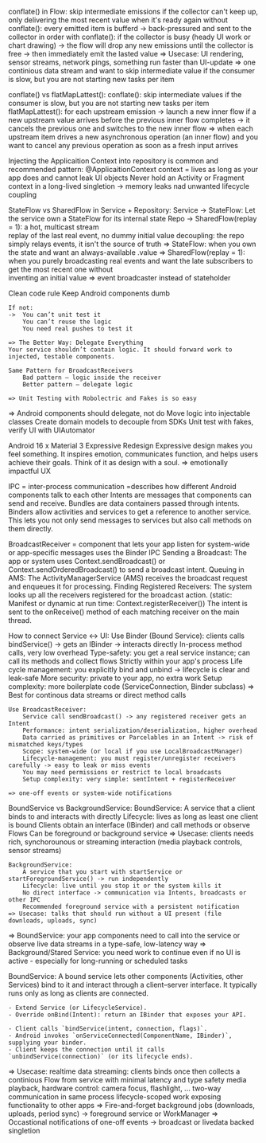 conflate() in Flow:
	skip intermediate emissions if the collector can't keep up, only delivering the most recent value when it's ready again
	without conflate(): every emitted item is bufferd -> back-pressured and sent to the collector in order
	with conflate():  if the collector is busy (heady UI work or chart drawing) -> the flow will drop any new emissions until the collector
		is free -> then immediately emit the lasted value
=> Usecase: UI rendering, sensor streams, network pings, something run faster than UI-update
=> one continious data stream and want to skip intermediate value if the consumer is slow, but you are not starting new tasks per item

conflate() vs flatMapLattest():
	conflate():
		skip intermediate values if the consumer is slow, but you are not starting new tasks per item
	flatMapLattest():
		for each upstream emission -> launch a new inner flow
		if a new upstream value arrives before the previous inner flow completes -> it cancels the previous one and switches to 
	the new inner flow
	=> when each upstream item drives a new asynchronous operation (an inner flow) and you want to cancel any previous operation as 
	soon as a fresh input arrives

Injecting the Applicaition Context into repository is common and recommended pattern:
	@ApplicaitionContext context = lives as long as your app does and cannot leak UI objects
	Never hold an Activity or Fragment context in a long-lived singletion -> memory leaks nad unwanted lifecycle coupling

StateFlow vs SharedFlow in Service + Repository:
	Service -> StateFlow: Let the service own a StateFlow for its internal state
	Repo -> SharedFlow(replay = 1):
		a hot, multicast stream 	
		replay of the last real event, no dummy initial value
		decoupling: the repo simply relays events, it isn't the source of truth
=> StateFlow: when you own the state and want an always-available .value
=> SharedFlow(replay = 1): when you purely broadcasting real events and want the late subscribers to get the most recent one without	
	inventing an initial value => event broadcaster instead of stateholder

Clean code rule
	Keep Android components dumb
	
	If not:
	-> 	You can’t unit test it
		You can’t reuse the logic
		You need real pushes to test it

	=> The Better Way: Delegate Everything
	Your service shouldn’t contain logic. It should forward work to injected, testable components.

	Same Pattern for BroadcastReceivers
		Bad pattern — logic inside the receiver
		Better pattern — delegate logic

	=> Unit Testing with Robolectric and Fakes is so easy
=> 	Android components should delegate, not do
	Move logic into injectable classes
	Create domain models to decouple from SDKs
	Unit test with fakes, verify UI with UIAutomator

Android 16 x Material 3 Expressive Redesign
	Expressive design makes you feel something.
	It inspires emotion, communicates function, and helps users achieve their goals. Think of it as design with a soul.
	=> emotionally impactful UX

IPC = inter-process communication =describes how different Android components talk to each other
	Intents are messages that components can send and receive.
	Bundles are data containers passed through intents. 
	Binders allow activities and services to get a reference to another service. This lets you not only send messages to services but also call methods on them directly.

BroadcastReceiver = component that lets your app listen for system-wide or app-specific messages
	uses the Binder IPC
	Sending a Broadcast: The app or system uses Context.sendBroadcast() or Context.sendOrderedBroadcast() to send a broadcast intent.
	Queuing in AMS: The ActivityManagerService (AMS) receives the broadcast request and enqueues it for processing.
	Finding Registered Receivers: The system looks up all the receivers registered for the broadcast action. (static: Manifest or dynamic at run time: Context.registerReceiver())
	The intent is sent to the onReceive() method of each matching receiver on the main thread.

How to connect Service <-> UI:
	Use Binder (Bound Service):
		clients calls bindService() -> gets an IBinder -> interacts directly
		In-process method calls, very low overhead
		Type-safety: you get a real service instance; can call its methods and collect flows
		Strictly within your app's process
		Life cycle management: you explicitly bind and unbind -> lifecycle is clear and leak-safe
		More security: private to your app, no extra work
		Setup complexity: more boilerplate code (ServiceConnection, Binder subclass)
	=> Best for continous data streams or direct method calls
	
	Use BroadcastReceiver: 
		Service call sendBroadcast() -> any registered receiver gets an Intent
		Performance: intent serialization/deserialization, higher overhead
		Data carried as primitives or Parcelables in an Intent -> risk of mismatched keys/types
		Scope: system-wide (or local if you use LocalBroadcastManager)
		Lifecycle-management: you must register/unregister receivers carefully -> easy to leak or miss events
		You may need permissions or restrict to local broadcasts
		Setup complexity: very simple: sentIntent + registerReceiver
		
	=> one-off events or system-wide notifications

BoundService vs BackgroundService:
	BoundService:
		A service that a client binds to and interacts with directly
		Lifecycle: lives as long as least one client is bound
		Clients obtain an interface (IBinder) and call methods or observe Flows
		Can be foreground or background service
	=> Usecase: clients needs rich, synchorounous or streaming interaction (media playback controls, sensor streams)
	
	BackgroundService:
		A service that you start with startService or startForegroundService() -> run independently
		Lifecycle: live until you stop it or the system kills it
		No direct interface -> communication via Intents, broadcasts or other IPC
		Recommended foreground service with a persistent notification
	=> Usecase: talks that should run without a UI present (file downloads, uploads, sync)
=> BoundService: your app components need to call into the service or observe live data streams in a type-safe, low-latency way
=> Background/Stared Service: you need work to continue even if no UI is active - especially for long-running or scheduled tasks

BoundService:
	A bound service lets other components (Activities, other Services) bind to it and interact through a client–server interface. 
	It typically runs only as long as clients are connected.

	- Extend Service (or LifecycleService).
	- Override onBind(Intent): return an IBinder that exposes your API.

	- Client calls `bindService(intent, connection, flags)`.
	- Android invokes `onServiceConnected(ComponentName, IBinder)`, supplying your binder.
	- Client keeps the connection until it calls `unbindService(connection)` (or its lifecycle ends).
=> Usecase: realtime data streaming: clients binds once then collects a continious Flow from service with minimal latency and type safety
	media playback, hardware control: camera focus, flashlight, ...
	two-way communication in same process
	lifecycle-scoped work
	exposing functionality to other apps
=> Fire-and-forget background jobs (downloads, uploads, period sync) -> foreground service or WorkManager
=> Occastional notifications of one-off events -> broadcast or livedata backed singletion
		